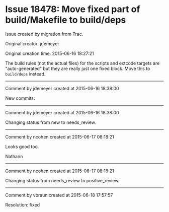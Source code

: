 # Issue 18478: Move fixed part of build/Makefile to build/deps

Issue created by migration from Trac.

Original creator: jdemeyer

Original creation time: 2015-06-16 18:27:21

The build rules (not the actual files) for the scripts and extcode targets are "auto-generated" but they are really just one fixed block. Move this to `build/deps` instead.


---

Comment by jdemeyer created at 2015-06-16 18:38:00

New commits:


---

Comment by jdemeyer created at 2015-06-16 18:38:00

Changing status from new to needs_review.


---

Comment by ncohen created at 2015-06-17 08:18:21

Looks good too.

Nathann


---

Comment by ncohen created at 2015-06-17 08:18:21

Changing status from needs_review to positive_review.


---

Comment by vbraun created at 2015-06-18 17:57:57

Resolution: fixed
